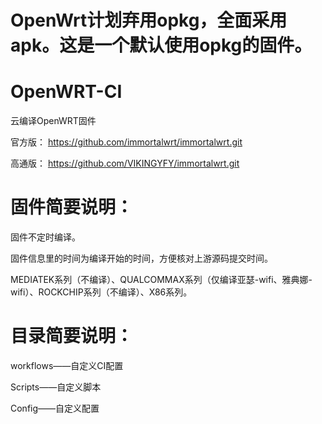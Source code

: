 # OpenWrt计划弃用opkg，全面采用apk。这是一个默认使用opkg的固件。
# OpenWRT-CI
云编译OpenWRT固件

官方版：
https://github.com/immortalwrt/immortalwrt.git

高通版：
https://github.com/VIKINGYFY/immortalwrt.git

# 固件简要说明：

固件不定时编译。

固件信息里的时间为编译开始的时间，方便核对上游源码提交时间。

MEDIATEK系列（不编译）、QUALCOMMAX系列（仅编译亚瑟-wifi、雅典娜-wifi）、ROCKCHIP系列（不编译）、X86系列。

# 目录简要说明：

workflows——自定义CI配置

Scripts——自定义脚本

Config——自定义配置
